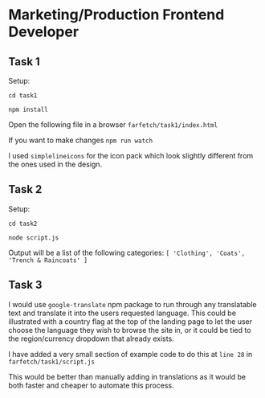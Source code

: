 # Marketing/Production Frontend Developer

## Task 1

Setup:

```cd task1```  

```npm install``` 

Open the following file in a browser ```farfetch/task1/index.html```

If you want to make changes ```npm run watch```

I used ```simplelineicons``` for the icon pack which look slightly different from the ones used in the design.

## Task 2

Setup:

```cd task2```  

```node script.js```

Output will be a list of the following categories: ```[ 'Clothing', 'Coats', 'Trench & Raincoats' ]```


## Task 3

I would use ```google-translate``` npm package to run through any translatable text and translate it into the users requested language. This could be illustrated with a country flag at the top of the landing page to let the user choose the language they wish to browse the site in, or it could be tied to the region/currency dropdown that already exists.

I have added a very small section of example code to do this at ```line 28``` in ```farfetch/task1/script.js```

This would be better than manually adding in translations as it would be both faster and cheaper to automate this process.
